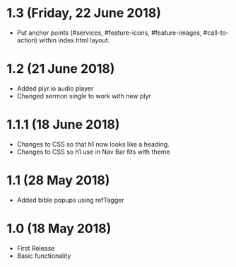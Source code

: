 # 1.3 (Friday, 22 June 2018)
* Put anchor points (#services, #feature-icons, #feature-images, #call-to-action) within index.html layout.

# 1.2 (21 June 2018)
* Added plyr.io audio player
* Changed sermon single to work with new plyr

# 1.1.1 (18 June 2018)
* Changes to CSS so that h1 now looks like a heading.
* Changes to CSS so h1 use in Nav Bar fits with theme

# 1.1 (28 May 2018)
* Added bible popups using refTagger

# 1.0 (18 May 2018)
* First Release
* Basic functionality
